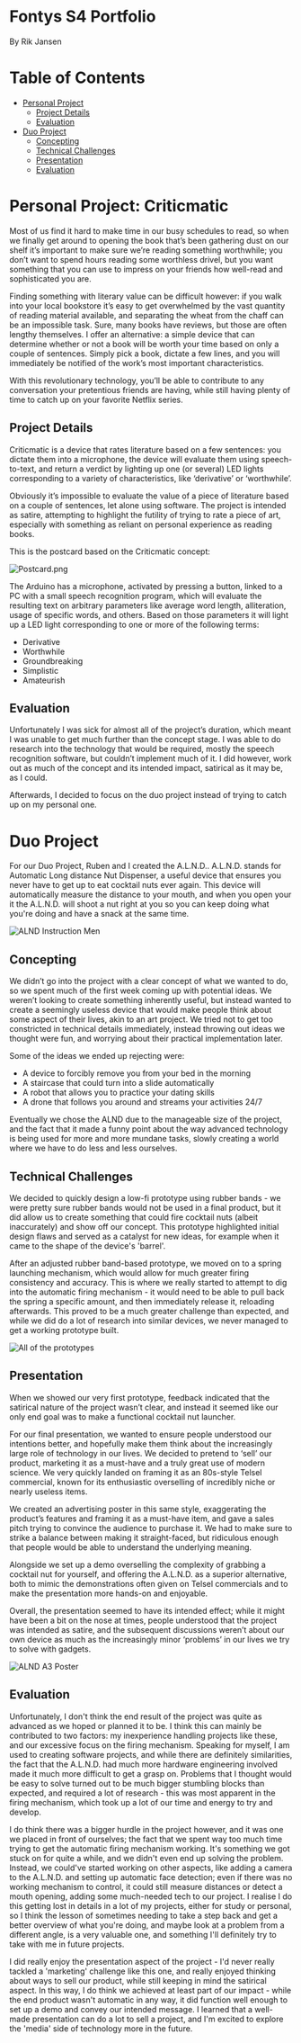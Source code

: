 # Fontys S4 Portfolio
By Rik Jansen

# Table of Contents
- [Personal Project](#personal-project-criticmatic)
  * [Project Details](#project-details)
  * [Evaluation](#evaluation)
- [Duo Project](#duo-project)
  * [Concepting](#concepting)
  * [Technical Challenges](#technical-challenges)
  * [Presentation](#presentation)
  * [Evaluation](#evaluation)
  
# Personal Project: Criticmatic
Most of us find it hard to make time in our busy schedules to read, so when we finally get around to opening the book that’s been gathering dust on our shelf it’s important to make sure we’re reading something worthwhile; you don’t want to spend hours reading some worthless drivel, but you want something that you can use to impress on your friends how well-read and sophisticated you are.

Finding something with literary value can be difficult however: if you walk into your local bookstore it’s easy to get overwhelmed by the vast quantity of reading material available, and separating the wheat from the chaff can be an impossible task. Sure, many books have reviews, but those are often lengthy themselves. I offer an alternative: a simple device that can determine whether or not a book will be worth your time based on only a couple of sentences. Simply pick a book, dictate a few lines, and you will immediately be notified of the work’s most important characteristics.

With this revolutionary technology, you’ll be able to contribute to any conversation your pretentious friends are having, while still having plenty of time to catch up on your favorite Netflix series.
## Project Details
Criticmatic is a device that rates literature based on a few sentences: you dictate them into a microphone, the device will evaluate them using speech-to-text, and return a verdict by lighting up one (or several) LED lights corresponding to a variety of characteristics, like ‘derivative’ or ‘worthwhile’.

Obviously it’s impossible to evaluate the value of a piece of literature based on a couple of sentences, let alone using software. The project is intended as satire, attempting to highlight the futility of trying to rate a piece of art, especially with something as reliant on personal experience as reading books.

This is the postcard based on the Criticmatic concept:

![Postcard.png](https://user-images.githubusercontent.com/9715331/201684174-067d69df-b298-4c7c-9196-b3629fabf228.png)

The Arduino has a microphone, activated by pressing a button, linked to a PC with a small speech recognition program, which will evaluate the resulting text on arbitrary parameters like average word length, alliteration, usage of specific words, and others. Based on those parameters it will light up a LED light corresponding to one or more of the following terms:

- Derivative
- Worthwhile
- Groundbreaking
- Simplistic
- Amateurish

## Evaluation
Unfortunately I was sick for almost all of the project’s duration, which meant I was unable to get much further than the concept stage. I was able to do research into the technology that would be required, mostly the speech recognition software, but couldn’t implement much of it. I did however, work out as much of the concept and its intended impact, satirical as it may be, as I could.

Afterwards, I decided to focus on the duo project instead of trying to catch up on my personal one.


# Duo Project
For our Duo Project, Ruben and I created the A.L.N.D.. A.L.N.D. stands for Automatic Long distance Nut Dispenser, a useful device that ensures you never have to get up to eat cocktail nuts ever again. This device will automatically measure the distance to your mouth, and when you open your it the A.L.N.D. will shoot a nut right at you so you can keep doing what you're doing and have a snack at the same time.

![ALND Instruction Men](https://user-images.githubusercontent.com/9715331/201686098-ae1538c8-7919-4174-ad34-7c680a77fb67.png)

## Concepting
We didn’t go into the project with a clear concept of what we wanted to do, so we spent much of the first week coming up with potential ideas. We weren’t looking to create something inherently useful, but instead wanted to create a seemingly useless device that would make people think about some aspect of their lives, akin to an art project. We tried not to get too constricted in technical details immediately, instead throwing out ideas we thought were fun, and worrying about their practical implementation later.

Some of the ideas we ended up rejecting were:

- A device to forcibly remove you from your bed in the morning
- A staircase that could turn into a slide automatically
- A robot that allows you to practice your dating skills
- A drone that follows you around and streams your activities 24/7

Eventually we chose the ALND due to the manageable size of the project, and the fact that it made a funny point about the way advanced technology is being used for more and more mundane tasks, slowly creating a world where we have to do less and less ourselves.

## Technical Challenges
We decided to quickly design a low-fi prototype using rubber bands - we were pretty sure rubber bands would not be used in a final product, but it did allow us to create something that could fire cocktail nuts (albeit inaccurately) and show off our concept. This prototype highlighted initial design flaws and served as a catalyst for new ideas, for example when it came to the shape of the device's 'barrel'.

After an adjusted rubber band-based prototype, we moved on to a spring launching mechanism, which would allow for much greater firing consistency and accuracy. This is where we really started to attempt to dig into the automatic firing mechanism - it would need to be able to pull back the spring a specific amount, and then immediately release it, reloading afterwards. This proved to be a much greater challenge than expected, and while we did do a lot of research into similar devices, we never managed to get a working prototype built.

![All of the prototypes](https://user-images.githubusercontent.com/9715331/201690742-2c0c27a6-0902-40de-b9d3-4efbb83db8cd.jpg)

## Presentation
When we showed our very first prototype, feedback indicated that the satirical nature of the project wasn’t clear, and instead it seemed like our only end goal was to make a functional cocktail nut launcher.

For our final presentation, we wanted to ensure people understood our intentions better, and hopefully make them think about the increasingly large role of technology in our lives. We decided to pretend to ‘sell’ our product, marketing it as a must-have and a truly great use of modern science. We very quickly landed on framing it as an 80s-style Telsel commercial, known for its enthusiastic overselling of incredibly niche or nearly useless items.

We created an advertising poster in this same style, exaggerating the product’s features and framing it as a must-have item, and gave a sales pitch trying to convince the audience to purchase it. We had to make sure to strike a balance between making it straight-faced, but ridiculous enough that people would be able to understand the underlying meaning.

Alongside we set up a demo overselling the complexity of grabbing a cocktail nut for yourself, and offering the A.L.N.D. as a superior alternative, both to mimic the demonstrations often given on Telsel commercials and to make the presentation more hands-on and enjoyable. 

Overall, the presentation seemed to have its intended effect; while it might have been a bit on the nose at times, people understood that the project was intended as satire, and the subsequent discussions weren’t about our own device as much as the increasingly minor ‘problems’ in our lives we try to solve with gadgets.

![ALND A3 Poster](https://user-images.githubusercontent.com/9715331/201691189-b2fad071-0c97-4875-a5a9-f79a91742491.png)

## Evaluation
Unfortunately, I don't think the end result of the project was quite as advanced as we hoped or planned it to be. I think this can mainly be contributed to two factors: my inexperience handling projects like these, and our excessive focus on the firing mechanism.
Speaking for myself, I am used to creating software projects, and while there are definitely similarities, the fact that the A.L.N.D. had much more hardware engineering involved made it much more difficult to get a grasp on. Problems that I thought would be easy to solve turned out to be much bigger stumbling blocks than expected, and required a lot of research - this was most apparent in the firing mechanism, which took up a lot of our time and energy to try and develop.

I do think there was a bigger hurdle in the project however, and it was one we placed in front of ourselves; the fact that we spent way too much time trying to get the automatic firing mechanism working. It's something we got stuck on for quite a while, and we didn't even end up solving the problem.
Instead, we could've started working on other aspects, like adding a camera to the A.L.N.D. and setting up automatic face detection; even if there was no working mechanism to control, it could still measure distances or detect a mouth opening, adding some much-needed tech to our project.
I realise I do this getting lost in details in a lot of my projects, either for study or personal, so I think the lesson of sometimes needing to take a step back and get a better overview of what you're doing, and maybe look at a problem from a different angle, is a very valuable one, and something I'll definitely try to take with me in future projects.

I did really enjoy the presentation aspect of the project - I'd never really tackled a 'marketing' challenge like this one, and really enjoyed thinking about ways to sell our product, while still keeping in mind the satirical aspect. In this way, I do think we achieved at least part of our impact - while the end product wasn't automatic in any way, it did function well enough to set up a demo and convey our intended message. I learned that a well-made presentation can do a lot to sell a project, and I'm excited to explore the 'media' side of technology more in the future.
